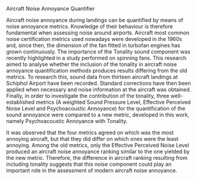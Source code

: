 Aircraft Noise Annoyance Quantifier

Aircraft noise annoyance during landings can be quantified by means of noise annoyance metrics. Knowledge of their behaviour is therefore fundamental when assessing noise around airports. Aircraft most common noise certification metrics used nowadays were developed in the 1960s and, since then, the dimension of the fan fitted in turbofan engines has grown continuously. The importance of the Tonality sound component was recently highlighted in a study performed on spinning fans. This research aimed to analyse whether the inclusion of the tonality in aircraft noise annoyance quantification methods produces results differing from the old metrics. To research this, sound data from thirteen aircraft landings at Schiphol Airport have been recorded. Standard corrections have then been applied when necessary and noise information at the aircraft was obtained. Finally, in order to investigate the contribution of the tonality, three well-established metrics (A weighted Sound Pressure Level, Effective Perceived Noise Level and Psychoacoustic Annoyance) for the quantification of the sound annoyance were compared to a new metric, developed in this work, namely Psychoacoustic Annoyance with Tonality. 

It was observed that the four metrics agreed on which was the most annoying aircraft, but that they did differ on which ones were the least annoying. Among the old metrics, only the Effective Perceived Noise Level produced an aircraft noise annoyance ranking similar to the one yielded by the new metric. Therefore, the difference in aircraft ranking resulting from including tonality suggests that this 
noise component could play an important role in the assessment of modern aircraft noise annoyance.
